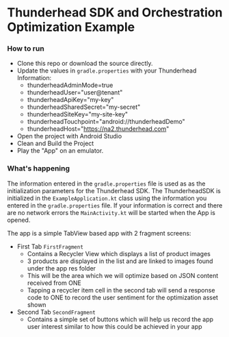 # Thunderhead SDK and Orchestration Optimization Example

### How to run
* Clone this repo or download the source directly.
* Update the values in `gradle.properties` with your Thunderhead Information:
  * thunderheadAdminMode=true 
  * thunderheadUser="user@tenant"
  * thunderheadApiKey="my-key"
  * thunderheadSharedSecret="my-secret"
  * thunderheadSiteKey="my-site-key"
  * thunderheadTouchpoint="android://thunderheadDemo"
  * thunderheadHost="https://na2.thunderhead.com"
* Open the project with Android Studio
* Clean and Build the Project
* Play the "App" on an emulator.

### What's happening
The information entered in the `gradle.properties` file is used as as the initialization parameters for the Thunderhead SDK.
The ThunderheadSDK is initialized in the `ExampleApplication.kt` class using the information you entered in the `gradle.properties` file.
If your information is correct and there are no network errors the `MainActivity.kt` will be started when the App is opened.

The app is a simple TabView based app with 2 fragment screens:
 * First Tab `FirstFragment`
   * Contains a Recycler View which displays a list of product images
   * 3 products are displayed in the list and are linked to images found under the app res folder 
   * This will be the area which we will optimize based on JSON content received from ONE
   * Tapping a recycler item cell in the second tab will send a response code to ONE to record the user sentiment for 
     the optimization asset shown
 * Second Tab `SecondFragment`
   * Contains a simple set of buttons which will help us record the app user interest similar to how this could be 
     achieved in your app
